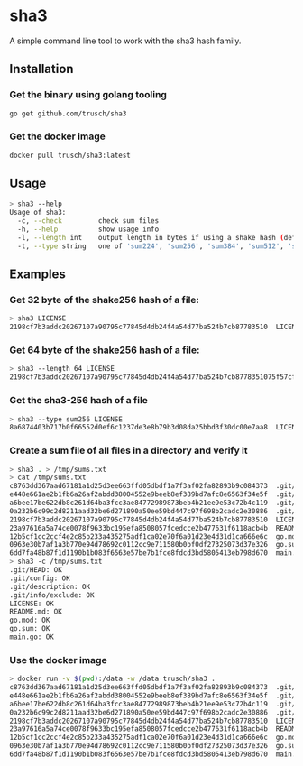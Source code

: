 sha3
====

A simple command line tool to work with the sha3 hash family.

## Installation

### Get the binary using golang tooling

```bash
go get github.com/trusch/sha3
```

### Get the docker image

```bash
docker pull trusch/sha3:latest
```

## Usage
```bash
> sha3 --help
Usage of sha3:
  -c, --check         check sum files
  -h, --help          show usage info
  -l, --length int    output length in bytes if using a shake hash (default 32)
  -t, --type string   one of 'sum224', 'sum256', 'sum384', 'sum512', 'shake128', 'shake256' (default "shake256")
```

## Examples

### Get 32 byte of the shake256 hash of a file:

```bash
> sha3 LICENSE
2198cf7b3addc20267107a90795c77845d4db24f4a54d77ba524b7cb87783510  LICENSE
```

### Get 64 byte of the shake256 hash of a file:

```bash
> sha3 --length 64 LICENSE
2198cf7b3addc20267107a90795c77845d4db24f4a54d77ba524b7cb8778351075f57cf6c53c238e286b7c42dd90a3c4adc92b04cc2fc1205483d108db624354  LICENSE
```

### Get the sha3-256 hash of a file

```bash
> sha3 --type sum256 LICENSE
8a6874403b717b0f66552d0ef6c1237de3e8b79b3d08da25bbd3f30dc00e7aa8  LICENSE
```

### Create a sum file of all files in a directory and verify it

```bash
> sha3 . > /tmp/sums.txt
> cat /tmp/sums.txt
c8763dd367aad67181a1d25d3ee663ffd05dbdf1a7f3af02fa82893b9c084373  .git/HEAD
e448e661ae2b1fb6a26af2abdd38004552e9beeb8ef389bd7afc8e6563f34e5f  .git/config
a6bee17be622db8c261d64ba3fcc3ae84772989873beb4b21ee9e53c72b4c119  .git/description
0a232b6c99c2d8211aad32be6d271890a50ee59bd447c97f698b2cadc2e30886  .git/info/exclude
2198cf7b3addc20267107a90795c77845d4db24f4a54d77ba524b7cb87783510  LICENSE
23a97616a5a74ce0078f9633bc195efa8508057fcedcce2b477631f6118acb4b  README.md
12b5cf1cc2ccf4e2c85b233a435275adf1ca02e70f6a01d23e4d31d1ca666e6c  go.mod
0963e30b7af1a3b770e94d78692c0112cc9e711580b0bf0df27325073d37e326  go.sum
6dd7fa48b87f1d1190b1b083f6563e57be7b1fce8fdcd3bd5805413eb798d670  main.go
> sha3 -c /tmp/sums.txt
.git/HEAD: OK
.git/config: OK
.git/description: OK
.git/info/exclude: OK
LICENSE: OK
README.md: OK
go.mod: OK
go.sum: OK
main.go: OK
```

### Use the docker image

```bash
> docker run -v $(pwd):/data -w /data trusch/sha3 .
c8763dd367aad67181a1d25d3ee663ffd05dbdf1a7f3af02fa82893b9c084373  .git/HEAD
e448e661ae2b1fb6a26af2abdd38004552e9beeb8ef389bd7afc8e6563f34e5f  .git/config
a6bee17be622db8c261d64ba3fcc3ae84772989873beb4b21ee9e53c72b4c119  .git/description
0a232b6c99c2d8211aad32be6d271890a50ee59bd447c97f698b2cadc2e30886  .git/info/exclude
2198cf7b3addc20267107a90795c77845d4db24f4a54d77ba524b7cb87783510  LICENSE
23a97616a5a74ce0078f9633bc195efa8508057fcedcce2b477631f6118acb4b  README.md
12b5cf1cc2ccf4e2c85b233a435275adf1ca02e70f6a01d23e4d31d1ca666e6c  go.mod
0963e30b7af1a3b770e94d78692c0112cc9e711580b0bf0df27325073d37e326  go.sum
6dd7fa48b87f1d1190b1b083f6563e57be7b1fce8fdcd3bd5805413eb798d670  main.go
```
